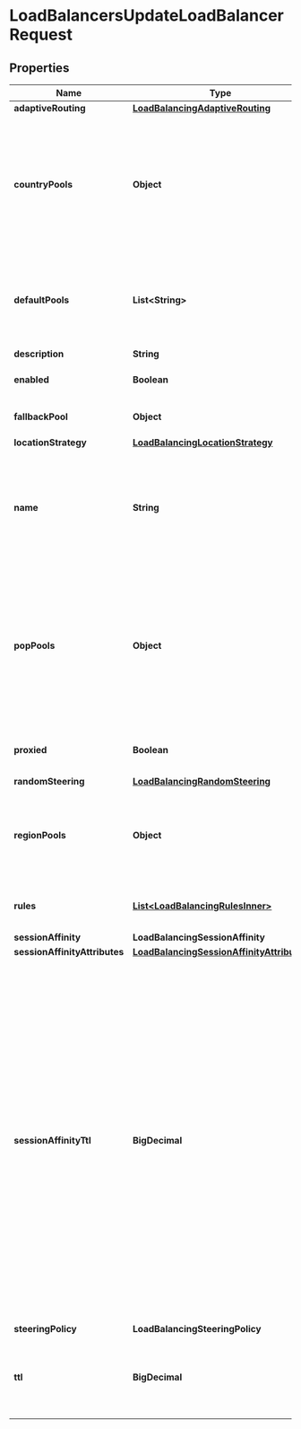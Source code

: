 

# LoadBalancersUpdateLoadBalancerRequest


## Properties

| Name | Type | Description | Notes |
|------------ | ------------- | ------------- | -------------|
|**adaptiveRouting** | [**LoadBalancingAdaptiveRouting**](LoadBalancingAdaptiveRouting.md) |  |  [optional] |
|**countryPools** | **Object** | A mapping of country codes to a list of pool IDs (ordered by their failover priority) for the given country. Any country not explicitly defined will fall back to using the corresponding region_pool mapping if it exists else to default_pools. |  [optional] |
|**defaultPools** | **List&lt;String&gt;** | A list of pool IDs ordered by their failover priority. Pools defined here are used by default, or when region_pools are not configured for a given region. |  |
|**description** | **String** | Object description. |  [optional] |
|**enabled** | **Boolean** | Whether to enable (the default) this load balancer. |  [optional] |
|**fallbackPool** | **Object** | The pool ID to use when all other pools are detected as unhealthy. |  |
|**locationStrategy** | [**LoadBalancingLocationStrategy**](LoadBalancingLocationStrategy.md) |  |  [optional] |
|**name** | **String** | The DNS hostname to associate with your Load Balancer. If this hostname already exists as a DNS record in Cloudflare&#39;s DNS, the Load Balancer will take precedence and the DNS record will not be used. |  |
|**popPools** | **Object** | (Enterprise only): A mapping of Cloudflare PoP identifiers to a list of pool IDs (ordered by their failover priority) for the PoP (datacenter). Any PoPs not explicitly defined will fall back to using the corresponding country_pool, then region_pool mapping if it exists else to default_pools. |  [optional] |
|**proxied** | **Boolean** | Whether the hostname should be gray clouded (false) or orange clouded (true). |  [optional] |
|**randomSteering** | [**LoadBalancingRandomSteering**](LoadBalancingRandomSteering.md) |  |  [optional] |
|**regionPools** | **Object** | A mapping of region codes to a list of pool IDs (ordered by their failover priority) for the given region. Any regions not explicitly defined will fall back to using default_pools. |  [optional] |
|**rules** | [**List&lt;LoadBalancingRulesInner&gt;**](LoadBalancingRulesInner.md) | BETA Field Not General Access: A list of rules for this load balancer to execute. |  [optional] |
|**sessionAffinity** | **LoadBalancingSessionAffinity** |  |  [optional] |
|**sessionAffinityAttributes** | [**LoadBalancingSessionAffinityAttributes**](LoadBalancingSessionAffinityAttributes.md) |  |  [optional] |
|**sessionAffinityTtl** | **BigDecimal** | Time, in seconds, until a client&#39;s session expires after being created. Once the expiry time has been reached, subsequent requests may get sent to a different origin server. The accepted ranges per &#x60;session_affinity&#x60; policy are: - &#x60;\&quot;cookie\&quot;&#x60; / &#x60;\&quot;ip_cookie\&quot;&#x60;: The current default of 23 hours will be used unless explicitly set. The accepted range of values is between [1800, 604800]. - &#x60;\&quot;header\&quot;&#x60;: The current default of 1800 seconds will be used unless explicitly set. The accepted range of values is between [30, 3600]. Note: With session affinity by header, sessions only expire after they haven&#39;t been used for the number of seconds specified. |  [optional] |
|**steeringPolicy** | **LoadBalancingSteeringPolicy** |  |  [optional] |
|**ttl** | **BigDecimal** | Time to live (TTL) of the DNS entry for the IP address returned by this load balancer. This only applies to gray-clouded (unproxied) load balancers. |  [optional] |



